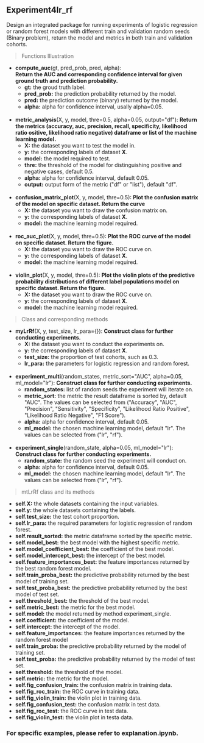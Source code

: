 ## Experiment4lr_rf

Design an integrated package for running experiments of logistic regression or random forest models with different train and validation random seeds (Binary problem), return the model and metrics in both train and validation cohorts.

>Functions Illustration
  - **compute_auc**(gt, pred_prob, pred, alpha):  
    **Return the AUC and corresponding confidence interval for given ground truth and prediction probability.**
      - **gt:** the groud truth label.
      - **pred_prob:** the prediction probability returned by the model.
      - **pred:** the prediction outcome (binary) returned by the model.
      - **alpha:** alpha for confidence interval, usally alpha=0.05.  
    &nbsp;
  - **metric_analysis**(X, y, model, thre=0.5, alpha=0.05, output="df"):
    **Return the metrics (accuracy, auc, precision, recall, specificity, likelihood ratio ositive, likelihood ratio negative) dataframe or list of the machine learning model.**
      - **X:** the dataset you want to test the model in.
      - **y:** the corresponding labels of dataset **X**.
      - **model:** the model required to test.
      - **thre:** the threshold of the model for distinguishing positive and negative cases, default 0.5.
      - **alpha:** alpha for confidence interval, default 0.05.
      - **output:** output form of the metric ("df" or "list"), default "df".  
    &nbsp;
  - **confusion_matrix_plot**(X, y, model, thre=0.5):
    **Plot the confusion matrix of the model on specific dataset. Return the curve**
      - **X:** the dataset you want to draw the confusion matrix on.
      - **y:** the corresponding labels of dataset **X**.
      - **model:** the machine learning model required.  
    &nbsp;
  - **roc_auc_plot**(X, y, model, thre=0.5):
    **Plot the ROC curve of the model on specific dataset. Return the figure.**
      - **X:** the dataset you want to draw the ROC curve on.
      - **y:** the corresponding labels of dataset **X**.
      - **model:** the machine learning model required.  
    &nbsp;
  - **violin_plot**(X, y, model, thre=0.5):
    **Plot the violin plots of the predictive probability distributions of different label populations model on specific dataset. Return the figure.**
      - **X:** the dataset you want to draw the ROC curve on.
      - **y:** the corresponding labels of dataset **X**.
      - **model:** the machine learning model required.  

>Class and corresponding methods
  - **myLrRf**(X, y, test_size, lr_para={}):
  **Construct class for further conducting experiments.**
      - **X:** the dataset you want to conduct the experiments on.
      - **y:** the corresponding labels of dataset **X**.
      - **test_size:** the proportion of test cohorts, such as 0.3.
      - **lr_para:** the parameters for logistic regression and random forest.  
  &nbsp;
  - **experiment_multi**(random_states, metric_sort="AUC", alpha=0.05, ml_model="lr"):
  **Construct class for further conducting experiments.**
      - **random_states:** list of random seeds the experiment will iterate on.
      - **metric_sort:** the metric the result dataframe is sorted by, default "AUC". The values can be selected from ("Accuracy", "AUC", "Precision", "Sensitivity", "Specificity", "Likelihood Ratio Positive", "Likelihood Ratio Negative", "F1 Score").
      - **alpha:** alpha for confidence interval, default 0.05.
      - **ml_model:** the chosen machine learning model, default "lr". The values can be selected from ("lr", "rf").  
  &nbsp;
  - **experiment_single**(random_state, alpha=0.05, ml_model="lr"):
  **Construct class for further conducting experiments.**
      - **random_state:** the random seed the experiment will conduct on.
      - **alpha:** alpha for confidence interval, default 0.05.
      - **ml_model:** the chosen machine learning model, default "lr". The values can be selected from ("lr", "rf").  

>mtLrRf class and its methods
  - **self.X:** the whole datasets containing the input variables.
  - **self.y:** the whole datasets containing the labels.
  - **self.test_size:** the test cohort proportion.
  - **self.lr_para:** the required parameters for logistic regression of random forest.
  - **self.result_sorted:** the metric dataframe sorted by the specific metric.
  - **self.model_best:** the best model with the highest specific metric.
  - **self.model_coefficient_best:** the coefficient of the best model.
  - **self.model_intercept_best:** the intercept of the best model.
  - **self.feature_importances_best:** the feature importances returned by the best random forest model.
  - **self.train_proba_best:** the predictive probability returned by the best model of training set.
  - **self.test_proba_best:** the predictive probability returned by the best model of test set.
  - **self.threshold_best:** the threshold of the best model.
  - **self.metric_best:** the metric for the best model.
  - **self.model:** the model returned by method experiment_single.
  - **self.coefficient:** the coefficient of the model.
  - **self.intercept:** the intercept of the model.
  - **self.feature_importances:** the feature importances returned by the random forest model
  - **self.train_proba:** the predictive probability returned by the model of training set.
  - **self.test_proba:** the predictive probability returned by the model of test set.
  - **self.threshold:** the threshold of the model.
  - **self.metric:** the metric for the model.
  - **self.fig_confusion_train:** the confusion matrix in training data.
  - **self.fig_roc_train:** the ROC curve in training data.
  - **self.fig_violin_train:** the violin plot in training data.
  - **self.fig_confusion_test:** the confusion matrix in test data.
  - **self.fig_roc_test:** the ROC curve in test data.
  - **self.fig_violin_test:** the violin plot in testa data.


### **For specific examples, please refer to explanation.ipynb.**
